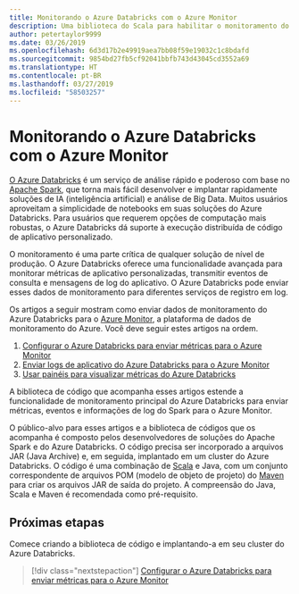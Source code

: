 ```yaml
---
title: Monitorando o Azure Databricks com o Azure Monitor
description: Uma biblioteca do Scala para habilitar o monitoramento do Azure Databricks no Azure Log Analytics
author: petertaylor9999
ms.date: 03/26/2019
ms.openlocfilehash: 6d3d17b2e49919aea7bb08f59e19032c1c8bdafd
ms.sourcegitcommit: 9854bd27fb5cf92041bbfb743d43045cd3552a69
ms.translationtype: HT
ms.contentlocale: pt-BR
ms.lasthandoff: 03/27/2019
ms.locfileid: "58503257"
---
```

# <a name="monitoring-azure-databricks-with-azure-monitor"></a>Monitorando o Azure Databricks com o Azure Monitor

[O Azure Databricks](/azure/azure-databricks/) é um serviço de análise rápido e poderoso com base no [Apache Spark](https://spark.apache.org/), que torna mais fácil desenvolver e implantar rapidamente soluções de IA (inteligência artificial) e análise de Big Data. Muitos usuários aproveitam a simplicidade de notebooks em suas soluções do Azure Databricks. Para usuários que requerem opções de computação mais robustas, o Azure Databricks dá suporte à execução distribuída de código de aplicativo personalizado.

O monitoramento é uma parte crítica de qualquer solução de nível de produção. O Azure Databricks oferece uma funcionalidade avançada para monitorar métricas de aplicativo personalizadas, transmitir eventos de consulta e mensagens de log do aplicativo. O Azure Databricks pode enviar esses dados de monitoramento para diferentes serviços de registro em log.

Os artigos a seguir mostram como enviar dados de monitoramento do Azure Databricks para o [Azure Monitor](/azure/azure-monitor/overview), a plataforma de dados de monitoramento do Azure. Você deve seguir estes artigos na ordem.

1. [Configurar o Azure Databricks para enviar métricas para o Azure Monitor](./configure-cluster.md)
1. [Enviar logs de aplicativo do Azure Databricks para o Azure Monitor](./application-logs.md)
1. [Usar painéis para visualizar métricas do Azure Databricks](./dashboards.md)

A biblioteca de código que acompanha esses artigos estende a funcionalidade de monitoramento principal do Azure Databricks para enviar métricas, eventos e informações de log do Spark para o Azure Monitor.

O público-alvo para esses artigos e a biblioteca de códigos que os acompanha é composto pelos desenvolvedores de soluções do Apache Spark e do Azure Databricks. O código precisa ser incorporado a arquivos JAR (Java Archive) e, em seguida, implantado em um cluster do Azure Databricks. O código é uma combinação de [Scala](https://www.scala-lang.org/) e Java, com um conjunto correspondente de arquivos POM (modelo de objeto de projeto) do [Maven](https://maven.apache.org) para criar os arquivos JAR de saída do projeto. A compreensão do Java, Scala e Maven é recomendada como pré-requisito.

## <a name="next-steps"></a>Próximas etapas

Comece criando a biblioteca de código e implantando-a em seu cluster do Azure Databricks.

> [!div class="nextstepaction"]
> [Configurar o Azure Databricks para enviar métricas para o Azure Monitor](./configure-cluster.md)